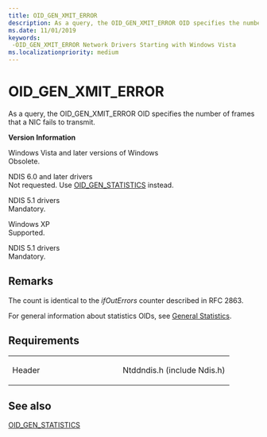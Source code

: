 ```yaml
---
title: OID_GEN_XMIT_ERROR
description: As a query, the OID_GEN_XMIT_ERROR OID specifies the number of frames that a NIC fails to transmit.
ms.date: 11/01/2019
keywords: 
 -OID_GEN_XMIT_ERROR Network Drivers Starting with Windows Vista
ms.localizationpriority: medium
---
```


# OID\_GEN\_XMIT\_ERROR


As a query, the OID\_GEN\_XMIT\_ERROR OID specifies the number of frames that a NIC fails to transmit.

**Version Information**

<a href="" id="windows-vista-and-later-versions-of-windows"></a>Windows Vista and later versions of Windows  
Obsolete.

<a href="" id="ndis-6-0-and-later-drivers"></a>NDIS 6.0 and later drivers  
Not requested. Use [OID\_GEN\_STATISTICS](oid-gen-statistics.md) instead.

<a href="" id="ndis-5-1-drivers"></a>NDIS 5.1 drivers  
Mandatory.

<a href="" id="windows-xp"></a>Windows XP  
Supported.

<a href="" id="ndis-5-1-drivers"></a>NDIS 5.1 drivers  
Mandatory.

## Remarks

The count is identical to the *ifOutErrors* counter described in RFC 2863.

For general information about statistics OIDs, see [General Statistics](./ndis-general-statistics-oids.md).

## Requirements

<table>
<colgroup>
<col width="50%" />
<col width="50%" />
</colgroup>
<tbody>
<tr class="odd">
<td><p>Header</p></td>
<td>Ntddndis.h (include Ndis.h)</td>
</tr>
</tbody>
</table>

## See also


[OID\_GEN\_STATISTICS](oid-gen-statistics.md)

 

